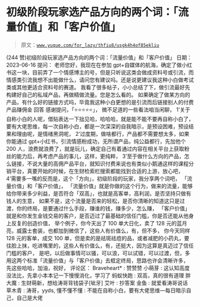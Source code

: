 # 初级阶段玩家选产品方向的两个词：「流量价值」和「客户价值」

> 原文：[`www.yuque.com/for_lazy/thfiu8/usgk4h4of85ekliu`](https://www.yuque.com/for_lazy/thfiu8/usgk4h4of85ekliu)

<ne-h2 id="d3183b6d" data-lake-id="d3183b6d"><ne-heading-ext><ne-heading-anchor></ne-heading-anchor><ne-heading-fold></ne-heading-fold></ne-heading-ext><ne-heading-content><ne-text id="ube21b842">(244 赞)初级阶段玩家选产品方向的两个词：「流量价值」和「客户价值」</ne-text></ne-heading-content></ne-h2> <ne-p id="u30be3f51" data-lake-id="u30be3f51"><ne-text id="u2fef54fb">日期：2023-06-16</ne-text></ne-p> <ne-p id="ub2464e83" data-lake-id="ub2464e83"><ne-text id="ue2e8d32d">提问：</ne-text></ne-p> <ne-p id="ued50cfe6" data-lake-id="ued50cfe6"><ne-text id="u8c8cf7b9">老师您好，我现在在参加 gpt+自媒体的航海，确定了做小红书这一块，目前弄了一个情感博主的号，但是只听说这类会做成资料号或引流，而情感类引流我想不出能做什么，请问您有建议吗。还是说更建议我这种小白做考试类或其他更适合资料号的赛道。</ne-text></ne-p> <ne-p id="ucd312298" data-lake-id="ucd312298"><ne-text id="u02d0b7d3">我看了很多帖子，小小总结了下，做引流最好先构建好自己的私域产品，再做精做流量。您是怎么看的。</ne-text> <ne-text id="u2b0b7bb4">如果确定了做某方向的产品，有什么好的链接方式吗，毕竟我这种小白更想的是引流而后链接别人的付费产品赚佣金</ne-text></ne-p> <ne-p id="udc58c016" data-lake-id="udc58c016"><ne-text id="u8d7aeec9">回答</ne-text></ne-p> <ne-p id="ub4bd9a3d" data-lake-id="ub4bd9a3d"><ne-text id="ubfcdf1ae">感谢提问，「⭐⭐⭐⭐⭐」，</ne-text> <ne-text id="u1f2c5781">微不足道的一些看法咱当闲聊，</ne-text> <ne-text id="u1a002c30">1’关于自称小白的人呢，借贴表达一下拙见哈，哈哈哈，就是能不能不要再自称小白了，要有大佬思维，每一次自称小白，都是一次深深的自我暗示，是预设困难，预设结果和理由呢，是情绪黑洞呢，</ne-text> <ne-text id="u07351ffe">2’过度期，做啥都行，产品都不需要想太多，如果你能通过 gpt+小红书，引流情感粉成功，无所谓产品，纯公益都行，先加他个 200 人，浪费就浪费了，就是玩儿，确定自己有着通过内容在相关平台上获取粉丝的能力后，再考虑产品的事儿，这样，更纯粹，</ne-text> <ne-text id="u047944b6">3’至于做什么方向的产品，怎么链接，不说大量的高佣产品平台，就知识付费来说也有类似小鹅通这样的课程分销平台，真要开始的时候，在生财检索栏搜索都能找到合适的上游，放心吧，</ne-text> <ne-text id="ue2f63342">4’需要多一嘴的反而是，这个「方向」，初级阶段的玩家，我分享两个词吧，</ne-text> <ne-text id="u4ed4bbd4">「流量价值」和「客户价值」，</ne-text> <ne-text id="ud86ecd96">「流量价值」就是你做的这个行为，做来的流量，能够给你带来多少利益，是否符合「双高」，也就是高客单，高利润，是否坚持只做有钱人的生意，</ne-text> <ne-text id="uaea6b93e">如果不是，这个流量是否来的轻松，是否你清晰的知道这只是过渡，你的终局，是要通过什么手段，赚谁的钱，赚多少，怎么赚，</ne-text> <ne-text id="u3a8d7e73">「客户价值」就是和你发生金钱交易的客户，是否迈过了最基础的信任门槛，你是否还能从他身上反复的创造价值，</ne-text> <ne-text id="u1d99ec44">举个例子，你今天出了 100 单大日化，卖了 128 元的蓝月亮，威露士套装，也都加到微信了，这些人有价值么，有，但不多，</ne-text> <ne-text id="u519284aa">你今天同样 128 元的客单，成交 100 单，但是卖的是祛斑祛痘的品，或者减肥的小药丸，要往脸上抹，吃进嘴里的，这些人有价值么，有，还挺大，因为这算是真迈过了信任门槛的客户，</ne-text> <ne-text id="ua217e660">是吧，以后做事情可以骚，可以浪，可以试错，可以过渡，但，多用这两个标准「流量价值」与「客户价值」去框定终局，思路也许会清晰许多，</ne-text> <ne-text id="ube5c8885">先这些哈哈，加油，祝好，</ne-text></ne-p> <ne-hole id="u3f5ce973" data-lake-id="u3f5ce973"><ne-card data-card-name="hr" data-card-type="block" id="T810f" data-event-boundary="card"><ne-p id="u2cff1836" data-lake-id="u2cff1836"><ne-text id="u1109ac92">评论区：</ne-text></ne-p> <ne-p id="u0016781a" data-lake-id="u0016781a"><ne-text id="u093342e8">Braveheart* : 赞赞赞</ne-text> <ne-text id="u3034b445">小萌芽 : 这认知高度没法比，先拿小本本记一下慢慢消化，学习了</ne-text> <ne-text id="ub3aa60d4">蚂蚁快跑 : 双高，真的很有道理</ne-text> <ne-text id="uf700c0cd">胖大魔 : 生财萌新，想给涛哥背钱袋子[呲牙]</ne-text> <ne-text id="u53f6a0b0">艾叶 : 抄答案</ne-text> <ne-text id="u7572d8ad">金鱼 : 就爱看涛哥说话</ne-text> <ne-text id="uf93563e8">草木青 : 涛哥，yyds,</ne-text> <ne-text id="u89ca97db">懂不懂不懂 : 不能在自称小白，要有大佬思维—每日暗示自己，自己是大佬</ne-text></ne-p></ne-card></ne-hole>